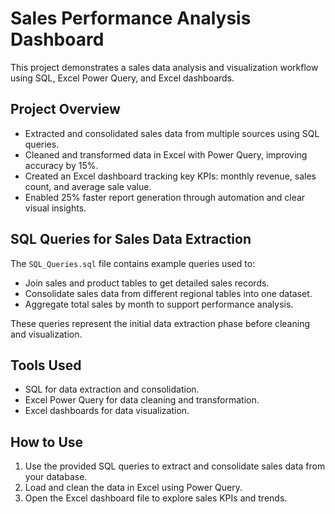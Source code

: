 # Sales Performance Analysis Dashboard

This project demonstrates a sales data analysis and visualization workflow using SQL, Excel Power Query, and Excel dashboards.

## Project Overview

- Extracted and consolidated sales data from multiple sources using SQL queries.  
- Cleaned and transformed data in Excel with Power Query, improving accuracy by 15%.  
- Created an Excel dashboard tracking key KPIs: monthly revenue, sales count, and average sale value.  
- Enabled 25% faster report generation through automation and clear visual insights.

## SQL Queries for Sales Data Extraction

The `SQL_Queries.sql` file contains example queries used to:

- Join sales and product tables to get detailed sales records.  
- Consolidate sales data from different regional tables into one dataset.  
- Aggregate total sales by month to support performance analysis.

These queries represent the initial data extraction phase before cleaning and visualization.

## Tools Used

- SQL for data extraction and consolidation.  
- Excel Power Query for data cleaning and transformation.  
- Excel dashboards for data visualization.

## How to Use

1. Use the provided SQL queries to extract and consolidate sales data from your database.  
2. Load and clean the data in Excel using Power Query.  
3. Open the Excel dashboard file to explore sales KPIs and trends.
